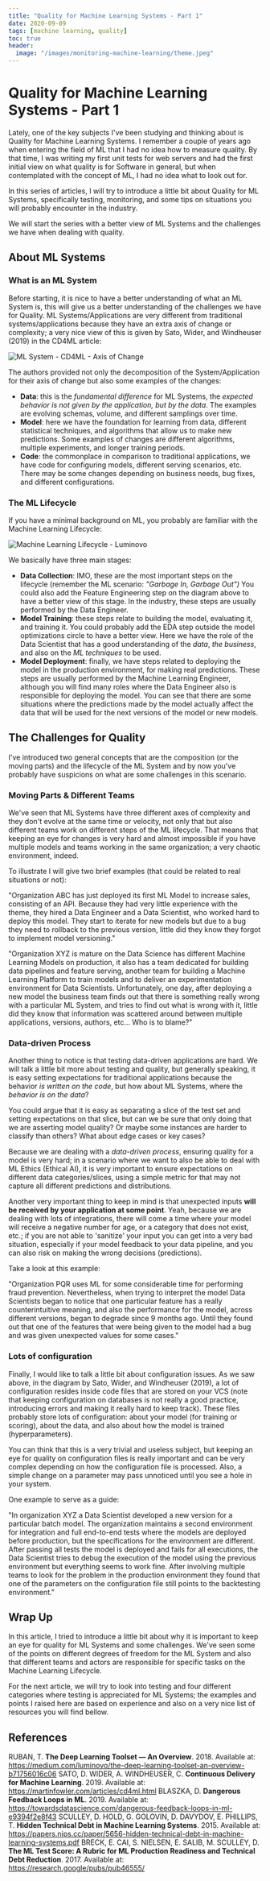 ```yaml
---
title: "Quality for Machine Learning Systems - Part 1"
date: 2020-09-09
tags: [machine learning, quality]
toc: true
header:
  image: "/images/monitoring-machine-learning/theme.jpeg"
---
```


# Quality for Machine Learning Systems - Part 1

Lately, one of the key subjects I've been studying and thinking about is Quality for Machine Learning Systems. I remember a couple of years ago when entering the field of ML that I had no idea how to measure quality. By that time, I was writing my first unit tests for web servers and had the first initial view on what quality is for Software in general, but when contemplated with the concept of ML, I had no idea what to look out for. 

In this series of articles, I will try to introduce a little bit about Quality for ML Systems, specifically testing, monitoring, and some tips on situations you will probably encounter in the industry.

We will start the series with a better view of ML Systems and the challenges we have when dealing with quality.

## About ML Systems

### What is an ML System

Before starting, it is nice to have a better understanding of what an ML System is, this will give us a better understanding of the challenges we have for Quality. ML Systems/Applications are very different from traditional systems/applications because they have an extra axis of change or complexity; a very nice view of this is given by Sato, Wider, and Windheuser (2019) in the CD4ML article:

![ML System - CD4ML - Axis of Change](/images/monitoring-machine-learning/ml-axis-of-change.png)

The authors provided not only the decomposition of the System/Application for their axis of change but also some examples of the changes:

- **Data**: this is the *fundamental difference* for ML Systems, the *expected behavior is not given by the application, but by the data*. The examples are evolving schemas, volume, and different samplings over time.
- **Model**: here we have the foundation for learning from data, different statistical techniques, and algorithms that allow us to make new predictions. Some examples of changes are different algorithms, multiple experiments, and longer training periods.
- **Code**: the commonplace in comparison to traditional applications, we have code for configuring models, different serving scenarios, etc. There may be some changes depending on business needs, bug fixes, and different configurations.

### The ML Lifecycle

If you have a minimal background on ML, you probably are familiar with the Machine Learning Lifecycle:

![Machine Learning Lifecycle - Luminovo](/images/monitoring-machine-learning/machine-learning-lifecycle.jpeg)

We basically have three main stages:

- **Data Collection**: IMO, these are the most important steps on the lifecycle (remember the ML scenario: *"Garbage In, Garbage Out")* You could also add the Feature Engineering step on the diagram above to have a better view of this stage. In the industry, these steps are usually performed by the Data Engineer.
- **Model Training**: these steps relate to building the model, evaluating it, and training it. You could probably add the EDA step outside the model optimizations circle to have a better view. Here we have the role of the Data Scientist that has a good understanding of the *data*, *the business*, and also on the *ML techniques* to be used.
- **Model Deployment**: finally, we have steps related to deploying the model in the production environment, for making real predictions. These steps are usually performed by the Machine Learning Engineer, although you will find many roles where the Data Engineer also is responsible for deploying the model. You can see that there are some situations where the predictions made by the model actually affect the data that will be used for the next versions of the model or new models.

## The Challenges for Quality

I've introduced two general concepts that are the composition (or the moving parts) and the lifecycle of the ML System and by now you've probably have suspicions on what are some challenges in this scenario.

### Moving Parts & Different Teams

We've seen that ML Systems have three different axes of complexity and they don't evolve at the same time or velocity, not only that but also different teams work on different steps of the ML lifecycle. That means that keeping an eye for changes is very hard and almost impossible if you have multiple models and teams working in the same organization; a very chaotic environment, indeed.

To illustrate I will give two brief examples (that could be related to real situations or not):

"Organization ABC has just deployed its first ML Model to increase sales, consisting of an API. Because they had very little experience with the theme, they hired a Data Engineer and a Data Scientist, who worked hard to deploy this model. They start to iterate for new models but due to a bug they need to rollback to the previous version, little did they know they forgot to implement model versioning."

"Organization XYZ is mature on the Data Science has different Machine Learning Models on production, it also has a team dedicated for building data pipelines and feature serving, another team for building a Machine Learning Platform to train models and to deliver an experimentation environment for Data Scientists. Unfortunately, one day, after deploying a new model the business team finds out that there is something really wrong with a particular ML System, and tries to find out what is wrong with it, little did they know that information was scattered around between multiple applications, versions, authors, etc... Who is to blame?"

### Data-driven Process

Another thing to notice is that testing data-driven applications are hard. We will talk a little bit more about testing and quality, but generally speaking, it is easy setting expectations for traditional applications because the behavior *is written on the code*, but how about ML Systems, where the *behavior is on the data*?

You could argue that it is easy as separating a slice of the test set and setting expectations on that slice, but can we be sure that only doing that we are asserting model quality? Or maybe some instances are harder to classify than others? What about edge cases or key cases?

Because we are dealing with a *data-driven process*, ensuring quality for a model is very hard; in a scenario where we want to also be able to deal with ML Ethics (Ethical AI), it is very important to ensure expectations on different data categories/slices, using a simple metric for that may not capture all different predictions and distributions.

Another very important thing to keep in mind is that unexpected inputs **will be received by your application at some point**. Yeah, because we are dealing with lots of integrations, there will come a time where your model will receive a negative number for age, or a category that does not exist, etc.; if you are not able to 'sanitize' your input you can get into a very bad situation, especially if your model feedback to your data pipeline, and you can also risk on making the wrong decisions (predictions).

Take a look at this example:

"Organization PQR uses ML for some considerable time for performing fraud prevention. Nevertheless, when trying to interpret the model Data Scientists began to notice that one particular feature has a really counterintuitive meaning, and also the performance for the model, across different versions, began to degrade since 9 months ago. Until they found out that one of the features that were being given to the model had a bug and was given unexpected values for some cases."

### Lots of configuration

Finally, I would like to talk a little bit about configuration issues. As we saw above, in the diagram by Sato, Wider, and Windheuser (2019), a lot of configuration resides inside code files that are stored on your VCS (note that keeping configuration on databases is not really a good practice, introducing errors and making it really hard to keep track). These files probably store lots of configuration: about your model (for training or scoring), about the data, and also about how the model is trained (hyperparameters).

You can think that this is a very trivial and useless subject, but keeping an eye for quality on configuration files is really important and can be very complex depending on how the configuration file is processed. Also, a simple change on a parameter may pass unnoticed until you see a hole in your system.

One example to serve as a guide:

"In organization XYZ a Data Scientist developed a new version for a particular batch model. The organization maintains a second environment for integration and full end-to-end tests where the models are deployed before production, but the specifications for the environment are different. After passing all tests the model is deployed and fails for all executions, the Data Scientist tries to debug the execution of the model using the previous environment but everything seems to work fine. After involving multiple teams to look for the problem in the production environment they found that one of the parameters on the configuration file still points to the backtesting environment."

## Wrap Up

In this article, I tried to introduce a little bit about why it is important to keep an eye for quality for ML Systems and some challenges. We've seen some of the points on different degrees of freedom for the ML System and also that different teams and actors are responsible for specific tasks on the Machine Learning Lifecycle.

For the next article, we will try to look into testing and four different categories where testing is appreciated for ML Systems; the examples and points I raised here are based on experience and also on a very nice list of resources you will find bellow.

## References

RUBAN, T. **The Deep Learning Toolset — An Overview**. 2018. Available at: https://medium.com/luminovo/the-deep-learning-toolset-an-overview-b71756016c06
SATO, D. WIDER, A. WINDHEUSER, C. **Continuous Delivery for Machine Learning**. 2019. Available at: https://martinfowler.com/articles/cd4ml.html
BLASZKA, D. **Dangerous Feedback Loops in ML**. 2019. Available at: https://towardsdatascience.com/dangerous-feedback-loops-in-ml-e9394f2e8f43
SCULLEY, D. HOLD, G. GOLOVIN, D. DAVYDOV, E. PHILLIPS, T. **Hidden Technical Debt in Machine Learning Systems**. 2015. Available at: https://papers.nips.cc/paper/5656-hidden-technical-debt-in-machine-learning-systems.pdf
BRECK, E. CAI, S. NIELSEN, E. SALIB, M. SCULLEY, D. **The ML Test Score: A Rubric for ML Production Readiness and Technical Debt Reduction**. 2017. Available at: https://research.google/pubs/pub46555/

